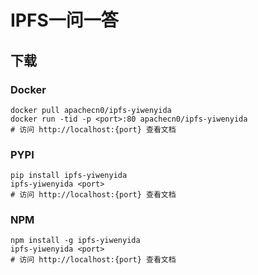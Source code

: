 # IPFS一问一答

## 下载

### Docker

```
docker pull apachecn0/ipfs-yiwenyida
docker run -tid -p <port>:80 apachecn0/ipfs-yiwenyida
# 访问 http://localhost:{port} 查看文档
```

### PYPI

```
pip install ipfs-yiwenyida
ipfs-yiwenyida <port>
# 访问 http://localhost:{port} 查看文档
```

### NPM

```
npm install -g ipfs-yiwenyida
ipfs-yiwenyida <port>
# 访问 http://localhost:{port} 查看文档
```